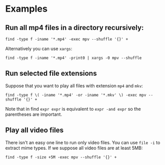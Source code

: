 # Examples
## Run all mp4 files in a directory recursively:

```
find -type f -iname '*.mp4' -exec mpv --shuffle '{}' +
```

Alternatively you can use `xargs`:

```
find -type f -iname '*.mp4' -print0 | xargs -0 mpv --shuffle
```

## Run selected file extensions

Suppose that you want to play all files with extension `mp4` and `mkv`:

```
find -type f \( -iname '*.mp4' -or -iname '*.mkv' \) -exec mpv --shuffle '{}' +
```
Note that in find `expr expr` is equivalent to `expr -and expr` so the parentheses are important.

## Play all video files

There isn't an easy one line to run only video files. You can use `file -i` to extract mime types. If we suppose all video files are at least 5MB:

```
find -type f -size +5M -exec mpv --shuffle '{}' +
```
